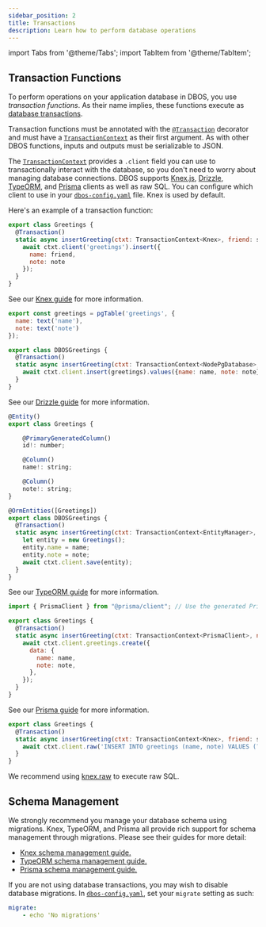 ```yaml
---
sidebar_position: 2
title: Transactions
description: Learn how to perform database operations
---
```


import Tabs from '@theme/Tabs';
import TabItem from '@theme/TabItem';

## Transaction Functions

To perform operations on your application database in DBOS, you use _transaction functions_.
As their name implies, these functions execute as [database transactions](https://en.wikipedia.org/wiki/Database_transaction).

Transaction functions must be annotated with the [`@Transaction`](../api-reference/decorators#transaction) decorator and must have a [`TransactionContext`](../api-reference/contexts#transactioncontextt) as their first argument.
As with other DBOS functions, inputs and outputs must be serializable to JSON.

The [`TransactionContext`](../api-reference/contexts#transactioncontextt) provides a `.client` field you can use to transactionally interact with the database, so you don't need to worry about managing database connections.
DBOS supports [Knex.js](./using-knex.md), [Drizzle](./using-drizzle.md), [TypeORM](./using-typeorm.md), and [Prisma](./using-prisma.md) clients as well as raw SQL.
You can configure which client to use in your [`dbos-config.yaml`](../api-reference/configuration.md) file.
Knex is used by default.

Here's an example of a transaction function:

<Tabs groupId="database-clients">
<TabItem value="knex" label="Knex">

```javascript
export class Greetings {
  @Transaction()
  static async insertGreeting(ctxt: TransactionContext<Knex>, friend: string, note: string) {
    await ctxt.client('greetings').insert({
      name: friend,
      note: note
    });
  }
}
```

See our [Knex guide](./using-knex.md) for more information.

</TabItem>
<TabItem value="drizzle" label="Drizzle">

```javascript
export const greetings = pgTable('greetings', {
  name: text('name'),
  note: text('note')
});

export class DBOSGreetings {
  @Transaction()
  static async insertGreeting(ctxt: TransactionContext<NodePgDatabase>, name: string, note: string) {
    await ctxt.client.insert(greetings).values({name: name, note: note});
  }
}
```

See our [Drizzle guide](./using-drizzle.md) for more information.

</TabItem>
<TabItem value="typeorm" label="TypeORM">

```javascript
@Entity()
export class Greetings {

    @PrimaryGeneratedColumn()
    id!: number;

    @Column()
    name!: string;

    @Column()
    note!: string;
}

@OrmEntities([Greetings])
export class DBOSGreetings {
  @Transaction()
  static async insertGreeting(ctxt: TransactionContext<EntityManager>, name: string, note: string) {
    let entity = new Greetings();
    entity.name = name;
    entity.note = note;
    await ctxt.client.save(entity);
  }
}
```

See our [TypeORM guide](./using-typeorm.md) for more information.


</TabItem>
<TabItem value="prisma" label="Prisma">

```javascript
import { PrismaClient } from "@prisma/client"; // Use the generated Prisma client

export class Greetings {
  @Transaction()
  static async insertGreeting(ctxt: TransactionContext<PrismaClient>, name: string, note: string)  {
    await ctxt.client.greetings.create({
      data: {
        name: name,
        note: note,
      },
    });
  }
}
```

See our [Prisma guide](./using-prisma.md) for more information.


</TabItem>
<TabItem value="raw" label="Raw SQL">

```javascript
export class Greetings {
  @Transaction()
  static async insertGreeting(ctxt: TransactionContext<Knex>, friend: string, note: string) {
    await ctxt.client.raw('INSERT INTO greetings (name, note) VALUES (?, ?)', [friend, note]);
  }
}
```

We recommend using [knex.raw](https://knexjs.org/guide/raw.html) to execute raw SQL.
</TabItem>
</Tabs>

## Schema Management

We strongly recommend you manage your database schema using migrations.
Knex, TypeORM, and Prisma all provide rich support for schema management through migrations.
Please see their guides for more detail:

- [Knex schema management guide.](./using-knex.md#schema-management)
- [TypeORM schema management guide.](./using-typeorm.md#schema-management)
- [Prisma schema management guide.](./using-prisma.md#schema-management)

If you are not using database transactions, you may wish to disable database migrations.
In [`dbos-config.yaml`](../api-reference/configuration.md), set your `migrate` setting as such:

```yaml
migrate:
    - echo 'No migrations'  
```